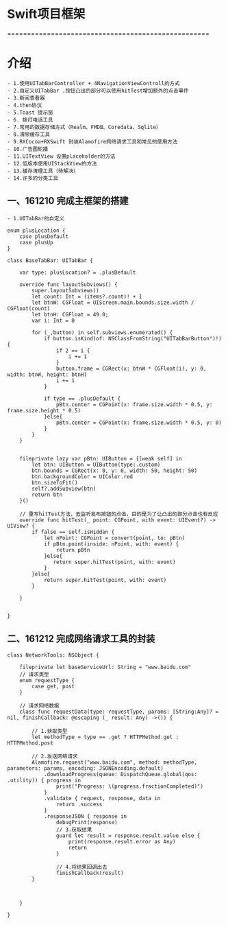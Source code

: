 #                   Swift项目框架
===================================================

# 介绍
    - 1.使用UITabBarController + 4NavigationViewControll的方式
    - 2.自定义UITabBar ,按钮凸出的部分可以使用hitTest增加额外的点击事件
    - 3.新闻查看器
    - 4.then协议
    - 5.Toast 提示窗
    - 6. 拨打电话工具
    - 7.常用的数据存储方式（Realm、FMDB、Coredata、Sqlite）
    - 8.清除缓存工具
    - 9.RXCocoa+RXSwift 封装Alamofire网络请求工具和常见的使用方法
    - 10.广告图轮播
    - 11.UITextView 设置placeholder的方法
    - 12.低版本使用UIStackView的方法
    - 13.缓存清理工具（待解决）
    - 14.许多的分类工具

## 一、161210 完成主框架的搭建

    - 1.UITabBar的自定义 

    enum plusLocation {
        case plusDefault
        case plusUp
    }

    class BaseTabBar: UITabBar {

        var type: plusLocation? = .plusDefault

        override func layoutSubviews() {
            super.layoutSubviews()
            let count: Int = (items?.count)! + 1
            let btnW: CGFloat = UIScreen.main.bounds.size.width / CGFloat(count)
            let btnH: CGFloat = 49.0;
            var i: Int = 0

            for (_,button) in self.subviews.enumerated() {
                if button.isKind(of: NSClassFromString("UITabBarButton")!) {
                    if 2 == i {
                        i += 1
                    }
                    button.frame = CGRect(x: btnW * CGFloat(i), y: 0, width: btnW, height: btnH)
                    i += 1
                }

                if type == .plusDefault {
                    pBtn.center = CGPoint(x: frame.size.width * 0.5, y: frame.size.height * 0.5)
                }else{
                    pBtn.center = CGPoint(x: frame.size.width * 0.5, y: 0)
                }
            }
        }


        fileprivate lazy var pBtn: UIButton = {[weak self] in
            let btn: UIButton = UIButton(type:.custom)
            btn.bounds = CGRect(x: 0, y: 0, width: 50, height: 50)
            btn.backgroundColor = UIColor.red
            btn.sizeToFit()
            self?.addSubview(btn)
            return btn
        }()

        // 重写hitTest方法，去监听发布按钮的点击，目的是为了让凸出的部分点击也有反应
        override func hitTest(_ point: CGPoint, with event: UIEvent?) -> UIView? {
            if false == self.isHidden {
                let nPoint: CGPoint = convert(point, to: pBtn)
                if pBtn.point(inside: nPoint, with: event) {
                    return pBtn
                }else{
                   return super.hitTest(point, with: event)
                }
            }else{
                return super.hitTest(point, with: event)
            }

        }


    }

## 二、161212 完成网络请求工具的封装

    class NetworkTools: NSObject {

        fileprivate let baseServiceUrl: String = "www.baidu.com"
        // 请求类型
        enum requestType {
            case get, post
        }

        // 请求网络数据
        class func requestData(type: requestType, params: [String:Any]? = nil, finishCallback: @escaping (_ result: Any) ->()) {

            // 1.获取类型
            let methodType = type == .get ? HTTPMethod.get : HTTPMethod.post

            // 2.发送网络请求
            Alamofire.request("www.baidu.com", method: methodType, parameters: params, encoding: JSONEncoding.default)
                .downloadProgress(queue: DispatchQueue.global(qos: .utility)) { progress in
                    print("Progress: \(progress.fractionCompleted)")
                }
                .validate { request, response, data in
                    return .success
                }
                .responseJSON { response in
                    debugPrint(response)
                    // 3.获取结果
                    guard let result = response.result.value else {
                        print(response.result.error as Any)
                        return
                    }

                    // 4.将结果回调出去
                    finishCallback(result)
            }



        }

    }
